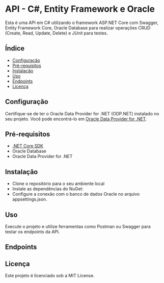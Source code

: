 # API - C#, Entity Framework e Oracle

Esta é uma API em C# utilizando o framework ASP.NET Core com Swagger, Entity Framework Core, Oracle Database para realizar operações CRUD (Create, Read, Update, Delete) e JUnit para testes.

## Índice

- [Configuração](#configuração)
- [Pré-requisitos](#pré-requisitos)
- [Instalação](#instalação)
- [Uso](#uso)
- [Endpoints](#endpoints)
- [Licença](#licença)


## Configuração
Certifique-se de ter o Oracle Data Provider for .NET (ODP.NET) instalado no seu projeto. Você pode encontrá-lo em [Oracle Data Provider for .NET](https://www.oracle.com/database/technologies/dotnet-odacdeploy-downloads.html).

## Pré-requisitos
- [.NET Core SDK](https://dotnet.microsoft.com/download)
- Oracle Database
- Oracle Data Provider for .NET

## Instalação
- Clone o repositório para o seu ambiente local
- Instale as dependências do NuGet:
- Configure a conexão com o banco de dados Oracle no arquivo appsettings.json.

## Uso
Execute o projeto e utilize ferramentas como Postman ou Swagger para testar os endpoints da API.

## Endpoints



## Licença
Este projeto é licenciado sob a MIT License.
